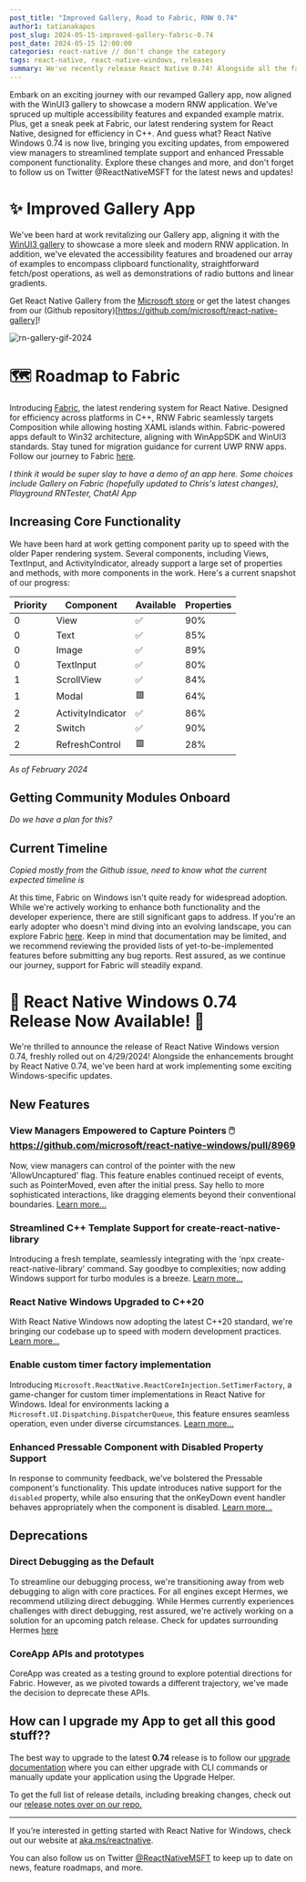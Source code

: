 ```yaml
---
post_title: "Improved Gallery, Road to Fabric, RNW 0.74"
author1: tatianakapos
post_slug: 2024-05-15-improved-gallery-fabric-0.74
post_date: 2024-05-15 12:00:00
categories: react-native // don't change the category
tags: react-native, react-native-windows, releases
summary: We've recently release React Native 0.74! Alongside all the fantastic features from React Native, we've been hard at work enhancing the Windows experience, refreshing our Gallery App, and setting the stage for Fabric support.
---
```


Embark on an exciting journey with our revamped Gallery app, now aligned with the WinUI3 gallery to showcase a modern RNW application. We've spruced up multiple accessibility features and expanded example matrix. Plus, get a sneak peek at Fabric, our latest rendering system for React Native, designed for efficiency in C++. And guess what? React Native Windows 0.74 is now live, bringing you exciting updates, from empowered view managers to streamlined template support and enhanced Pressable component functionality. Explore these changes and more, and don't forget to follow us on Twitter @ReactNativeMSFT for the latest news and updates! 

# ✨ Improved Gallery App

We've been hard at work revitalizing our Gallery app, aligning it with the [WinUI3 gallery](https://www.microsoft.com/store/productId/9P3JFPWWDZRC?ocid=pdpshare) to showcase a more sleek and modern RNW application. In addition, we've elevated the accessibility features and broadened our array of examples to encompass clipboard functionality, straightforward fetch/post operations, as well as demonstrations of radio buttons and linear gradients.

Get React Native Gallery from the [Microsoft store]((https://www.microsoft.com/store/productId/9NPG0B292H4R?ocid=pdpshare)) or get the latest changes from our (Github repository)[https://github.com/microsoft/react-native-gallery]!

![rn-gallery-gif-2024](D:\react-native-devblog\blogposts\assets\gallery-demo-2024.gif)

# 🗺️ Roadmap to Fabric

Introducing [Fabric](https://reactnative.dev/architecture/fabric-renderer), the latest rendering system for React Native. Designed for efficiency across platforms in C++, RNW Fabric seamlessly targets Composition while allowing hosting XAML islands within. Fabric-powered apps default to Win32 architecture, aligning with WinAppSDK and WinUI3 standards. Stay tuned for migration guidance for current UWP RNW apps. Follow our journey to Fabric [here](https://github.com/microsoft/react-native-windows/issues/12042).

*I think it would be super slay to have a demo of an app here. Some choices include Gallery on Fabric (hopefully updated to Chris's latest changes), Playground RNTester, ChatAI App*

## Increasing Core Functionality

We have been hard at work getting component parity up to speed with the older Paper rendering system. Several components, including Views, TextInput, and ActivityIndicator, already support a large set of properties and methods, with more components in the work. Here's a current snapshot of our progress:

| Priority | Component | Available | Properties |
| --- | --- | --- | --- | 
| 0 | View| ✅ | 90% | 
| 0 | Text| ✅ | 85% | 
| 0 | Image| ✅ | 89% | 
| 0 | TextInput| ✅ | 80% | 
| 1 | ScrollView| ✅ | 84% | 
| 1 | Modal| 🟥 | 64% | 
| 2 | ActivityIndicator| ✅ | 86% | 
| 2 | Switch| ✅ | 90% | 
| 2 | RefreshControl| 🟥 | 28% | 
*As of February 2024*

## Getting Community Modules Onboard

*Do we have a plan for this?*

## Current Timeline

*Copied mostly from the Github issue, need to know what the current expected timeline is*

At this time, Fabric on Windows isn't quite ready for widespread adoption. While we're actively working to enhance both functionality and the developer experience, there are still significant gaps to address. If you're an early adopter who doesn't mind diving into an evolving landscape, you can explore Fabric [here](https://github.com/microsoft/react-native-windows/wiki/Using-the-new-architecture-templates). Keep in mind that documentation may be limited, and we recommend reviewing the provided lists of yet-to-be-implemented features before submitting any bug reports. Rest assured, as we continue our journey, support for Fabric will steadily expand.


# 🎉 React Native Windows 0.74 Release Now Available! 🎉

We're thrilled to announce the release of React Native Windows version 0.74, freshly rolled out on 4/29/2024! Alongside the enhancements brought by React Native 0.74, we've been hard at work implementing some exciting Windows-specific updates.

## New Features

### View Managers Empowered to Capture Pointers 🖱️ https://github.com/microsoft/react-native-windows/pull/8969

Now, view managers can control of the pointer with the new 'AllowUncaptured' flag. This feature enables continued receipt of events, such as PointerMoved, even after the initial press. Say hello to more sophisticated interactions, like dragging elements beyond their conventional boundaries. [Learn more...](https://github.com/microsoft/react-native-windows/pull/8969)

### Streamlined C++ Template Support for create-react-native-library 

Introducing a fresh template, seamlessly integrating with the 'npx create-react-native-library' command. Say goodbye to complexities; now adding Windows support for turbo modules is a breeze. [Learn more...](https://github.com/microsoft/react-native-windows/pull/12481)

### React Native Windows Upgraded to C++20  

With React Native Windows now adopting the latest C++20 standard, we're bringing our codebase up to speed with modern development practices. [Learn more...](https://github.com/microsoft/react-native-windows/pull/12656)

### Enable custom timer factory implementation 

Introducing `Microsoft.ReactNative.ReactCoreInjection.SetTimerFactory`, a game-changer for custom timer implementations in React Native for Windows. Ideal for environments lacking a `Microsoft.UI.Dispatching.DispatcherQueue`, this feature ensures seamless operation, even under diverse circumstances. [Learn more...](https://github.com/microsoft/react-native-windows/pull/12856)


### Enhanced Pressable Component with Disabled Property Support

In response to community feedback, we've bolstered the Pressable component's functionality. This update introduces native support for the `disabled` property, while also ensuring that the onKeyDown event handler behaves appropriately when the component is disabled. [Learn more...](https://github.com/microsoft/react-native-windows/pull/12799)

## Deprecations

### Direct Debugging as the Default

To streamline our debugging process, we're transitioning away from web debugging to align with core practices. For all engines except Hermes, we recommend utilizing direct debugging. While Hermes currently experiences challenges with direct debugging, rest assured, we're actively working on a solution for an upcoming patch release. Check for updates surrounding Hermes [here](https://github.com/microsoft/react-native-windows/issues/12982)

### CoreApp APIs and prototypes

CoreApp was created as a testing ground to explore potential directions for Fabric. However, as we pivoted towards a different trajectory, we've made the decision to deprecate these APIs.

## How can I upgrade my App to get all this good stuff??

The best way to upgrade to the latest **0.74** release is to follow our [upgrade documentation](https://microsoft.github.io/react-native-windows/docs/upgrade-app) where you can either upgrade with CLI commands or manually update your application using the Upgrade Helper. 

To get the full list of release details, including breaking changes, check out our [release notes over on our repo.](https://github.com/microsoft/react-native-windows/releases/tag/react-native-windows_v0.74.0)

---

If you’re interested in getting started with React Native for Windows, check out our website at [aka.ms/reactnative](https://aka.ms/reactnative).

You can also follow us on Twitter [@ReactNativeMSFT](https://twitter.com/reactnativemsft) to keep up to date on news, feature roadmaps, and more.
